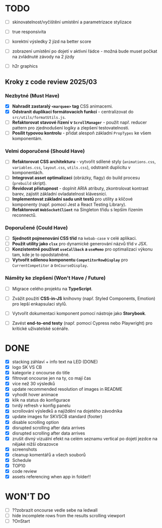 # TODO

- [ ] skinovatelnost/vyčištění umístění a parametrizace stylizace
- [ ] true responsivita

- [ ] korektní výsledky 2 jízd na better score
- [ ] zobrazení umístění po dojetí v aktivní řádce - možná bude muset počkat na zvládnuté závody na 2 jízdy
- [ ] h2r graphics

## Kroky z code review 2025/03

### Nezbytné (Must Have)

-   [X] **Nahradit zastaralý `<marquee>` tag** CSS animacemi.
-   [X] **Odstranit duplikaci formátovacích funkcí** - centralizovat do `src/utils/formatUtils.js`.
-   [ ] **Refaktorovat stavové řízení v `ScrollManager`** - použít např. reducer pattern pro zjednodušení logiky a zlepšení testovatelnosti.
-   [ ] **Posílit typovou kontrolu** - přidat alespoň základní `PropTypes` ke všem komponentám.

### Velmi doporučené (Should Have)

-   [ ] **Refaktorovat CSS architekturu** - vytvořit sdílené styly (`animations.css`, `variables.css`, `layout.css`, `utils.css`), odstranit duplicitu v komponentách.
-   [ ] **Integrovat asset optimalizaci** (obrázky, flagy) do build procesu (`prebuild` skript).
-   [ ] **Revidovat přístupnost** - doplnit ARIA atributy, zkontrolovat kontrast barev, zajistit základní ovladatelnost klávesnicí.
-   [ ] **Implementovat základní sadu unit testů** pro utility a klíčové komponenty (např. pomocí Jest a React Testing Library).
-   [ ] **Refaktorovat `WebSocketClient`** na Singleton třídu s lepším řízením reconnectů.

### Doporučené (Could Have)

-   [ ] **Sjednotit pojmenování CSS tříd** na `kebab-case` v celé aplikaci.
-   [ ] **Použít utility jako `clsx`** pro dynamické generování názvů tříd v JSX.
-   [ ] **Konzistentně používat `useCallback` a `useMemo`** pro optimalizaci výkonu tam, kde je to opodstatněné.
-   [ ] **Vytvořit sdílenou komponentu `CompetitorRowDisplay`** pro `CurrentCompetitor` a `OnCourseDisplay`.

### Náměty ke zlepšení (Won't Have / Future)

-   [ ] Migrace celého projektu na **TypeScript**.
-   [ ] Zvážit použití **CSS-in-JS** knihovny (např. Styled Components, Emotion) pro lepší enkapsulaci stylů.
-   [ ] Vytvořit dokumentaci komponent pomocí nástroje jako **Storybook**.
-   [ ] Zavést **end-to-end testy** (např. pomocí Cypress nebo Playwright) pro kritické uživatelské scénáře.



# DONE

- [X] stacking záhlaví + info text na LED (DONE)
- [X] logo SK VS CB
- [X] kategorie z oncourse do title
- [X] filtrovat oncourse jen na ty, co mají čas
- [X] více než 30 výsledků
- [X] update recommended resolution of images in README
- [X] vyhodit hover animace
- [X] klik na status do konfigurace
- [X] tvrdý refresh v konfig panelu
- [X] scrollování výsledků a najíždění na dojetého závodníka
- [X] update images for SKVSCB standard (footer)
- [X] disable scrolling option
- [X] disrupted scrolling after data arrives
- [X] disrupted scrolling after data arrives
- [X] zrušit divný vizuální efekt na celém seznamu vertical po dojetí jezdce na nějaké nižší obrazovce
- [X] screenshots
- [X] cleanup komentářů a všech souborů
- [X] Schedule
- [X] TOP10
- [X] code review
- [X] assets referencing when app in folder!!

# WON'T DO

- [ ] ??zobrazit oncourse vedle sebe na ledwall
- [ ] hide incomplete rows from the results scrolling viewport
- [ ] ?OnStart
